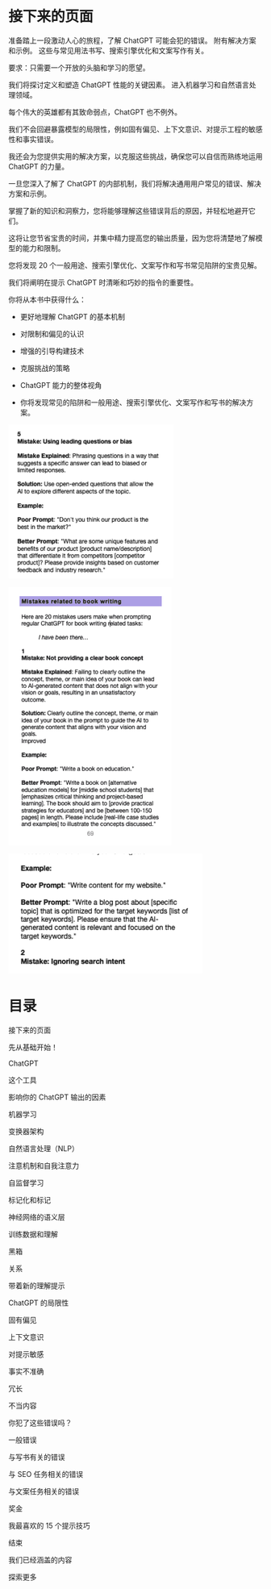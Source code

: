 



# 接下来的页面



准备踏上一段激动人心的旅程，了解 ChatGPT 可能会犯的错误。 附有解决方案和示例。 这些与常见用法书写、搜索引擎优化和文案写作有关。

要求：只需要一个开放的头脑和学习的愿望。

我们将探讨定义和塑造 ChatGPT 性能的关键因素。 进入机器学习和自然语言处理领域。

每个伟大的英雄都有其致命弱点，ChatGPT 也不例外。

我们不会回避暴露模型的局限性，例如固有偏见、上下文意识、对提示工程的敏感性和事实错误。

我还会为您提供实用的解决方案，以克服这些挑战，确保您可以自信而熟练地运用 ChatGPT 的力量。

一旦您深入了解了 ChatGPT 的内部机制，我们将解决通用用户常见的错误、解决方案和示例。

掌握了新的知识和洞察力，您将能够理解这些错误背后的原因，并轻松地避开它们。

这将让您节省宝贵的时间，并集中精力提高您的输出质量，因为您将清楚地了解模型的能力和限制。

您将发现 20 个一般用途、搜索引擎优化、文案写作和写书常见陷阱的宝贵见解。

我们将阐明在提示 ChatGPT 时清晰和巧妙的指令的重要性。

你将从本书中获得什么：

+   更好地理解 ChatGPT 的基本机制

+   对限制和偏见的认识

+   增强的引导构建技术

+   克服挑战的策略

+   ChatGPT 能力的整体视角

+   你将发现常见的陷阱和一般用途、搜索引擎优化、文案写作和写书的解决方案。

![图片](img/image002.png)

![图片](img/image022.png)

![图片](img/image012.png)

# 目录

接下来的页面

先从基础开始！

ChatGPT

这个工具

影响你的 ChatGPT 输出的因素

机器学习

变换器架构

自然语言处理（NLP）

注意机制和自我注意力

自监督学习

标记化和标记

神经网络的语义层

训练数据和理解

黑箱

关系

带着新的理解提示

ChatGPT 的局限性

固有偏见

上下文意识

对提示敏感

事实不准确

冗长

不当内容

你犯了这些错误吗？

一般错误

与写书有关的错误

与 SEO 任务相关的错误

与文案任务相关的错误

奖金

我最喜欢的 15 个提示技巧

结束

我们已经涵盖的内容

探索更多
